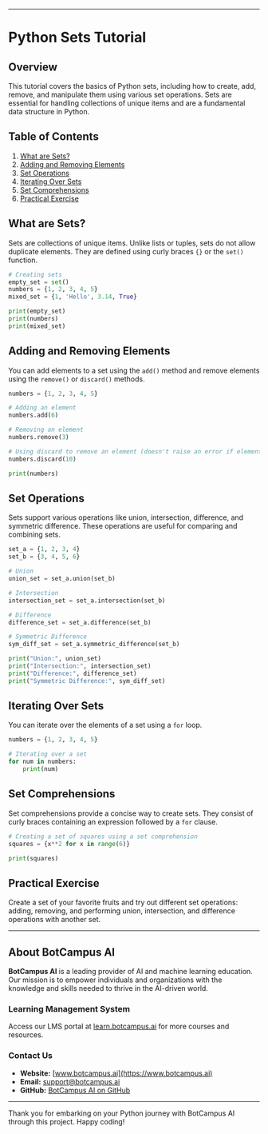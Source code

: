 
---

# Python Sets Tutorial

## Overview
This tutorial covers the basics of Python sets, including how to create, add, remove, and manipulate them using various set operations. Sets are essential for handling collections of unique items and are a fundamental data structure in Python.

## Table of Contents
1. [What are Sets?](#what-are-sets)
2. [Adding and Removing Elements](#adding-and-removing-elements)
3. [Set Operations](#set-operations)
4. [Iterating Over Sets](#iterating-over-sets)
5. [Set Comprehensions](#set-comprehensions)
6. [Practical Exercise](#practical-exercise)

## What are Sets?
Sets are collections of unique items. Unlike lists or tuples, sets do not allow duplicate elements. They are defined using curly braces `{}` or the `set()` function.

```python
# Creating sets
empty_set = set()
numbers = {1, 2, 3, 4, 5}
mixed_set = {1, 'Hello', 3.14, True}

print(empty_set)
print(numbers)
print(mixed_set)
```

## Adding and Removing Elements
You can add elements to a set using the `add()` method and remove elements using the `remove()` or `discard()` methods.

```python
numbers = {1, 2, 3, 4, 5}

# Adding an element
numbers.add(6)

# Removing an element
numbers.remove(3)

# Using discard to remove an element (doesn't raise an error if element is not found)
numbers.discard(10)

print(numbers)
```

## Set Operations
Sets support various operations like union, intersection, difference, and symmetric difference. These operations are useful for comparing and combining sets.

```python
set_a = {1, 2, 3, 4}
set_b = {3, 4, 5, 6}

# Union
union_set = set_a.union(set_b)

# Intersection
intersection_set = set_a.intersection(set_b)

# Difference
difference_set = set_a.difference(set_b)

# Symmetric Difference
sym_diff_set = set_a.symmetric_difference(set_b)

print("Union:", union_set)
print("Intersection:", intersection_set)
print("Difference:", difference_set)
print("Symmetric Difference:", sym_diff_set)
```

## Iterating Over Sets
You can iterate over the elements of a set using a `for` loop.

```python
numbers = {1, 2, 3, 4, 5}

# Iterating over a set
for num in numbers:
    print(num)
```

## Set Comprehensions
Set comprehensions provide a concise way to create sets. They consist of curly braces containing an expression followed by a `for` clause.

```python
# Creating a set of squares using a set comprehension
squares = {x**2 for x in range(6)}

print(squares)
```

## Practical Exercise
Create a set of your favorite fruits and try out different set operations: adding, removing, and performing union, intersection, and difference operations with another set.

---


## About BotCampus AI

**BotCampus AI** is a leading provider of AI and machine learning education. Our mission is to empower individuals and organizations with the knowledge and skills needed to thrive in the AI-driven world.

### Learning Management System

Access our LMS portal at [learn.botcampus.ai](https://learn.botcampus.ai) for more courses and resources.

### Contact Us

- **Website:** [www.botcampus.ai](https://www.botcampus.ai)
- **Email:** support@botcampus.ai
- **GitHub:** [BotCampus AI on GitHub](https://github.com/Bot-Campus-AI/Python-Fundamentals)

---

Thank you for embarking on your Python journey with BotCampus AI through this project. Happy coding!
```
